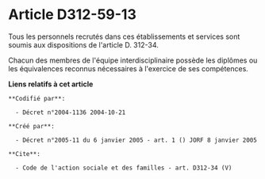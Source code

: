 # Article D312-59-13

Tous les personnels recrutés dans ces établissements et services sont soumis aux dispositions de l'article D. 312-34. 

Chacun des membres de l'équipe interdisciplinaire possède les diplômes ou les équivalences reconnus nécessaires à l'exercice
de ses compétences.

**Liens relatifs à cet article**

	**Codifié par**:

	  - Décret n°2004-1136 2004-10-21

	**Créé par**:

	  - Décret n°2005-11 du 6 janvier 2005 - art. 1 () JORF 8 janvier 2005

	**Cite**:

	  - Code de l'action sociale et des familles - art. D312-34 (V)
